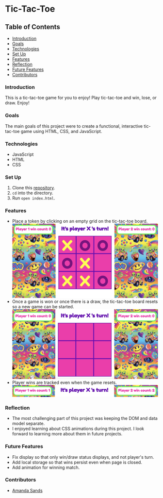 # Tic-Tac-Toe

## Table of Contents
- [Introduction](#introduction)
- [Goals](#goals)
- [Technologies](#technologies)
- [Set Up](#set-up)
- [Features](#features)
- [Reflection](#reflection)
- [Future Features](#future-features)
- [Contributors](#contributors)

### Introduction
This is a tic-tac-toe game for you to enjoy! Play tic-tac-toe and win, lose, or draw. Enjoy!

### Goals
The main goals of this project were to create a functional, interactive tic-tac-toe game using HTML, CSS, and JavaScript.

### Technologies
- JavaScript
- HTML
- CSS

### Set Up
1.  Clone this [repository](https://github.com/ASands17/Tic-Tac-Toe).
2. `cd` into the directory.
3. Run `open index.html`.

### Features
- Place a token by clicking on an empty grid on the tic-tac-toe board.
![Add tokens](./src/images/addTokens.jpeg)
- Once a game is won or once there is a draw, the tic-tac-toe board resets so a new game can be started.
![Reset board](./src/images/blankboard.jpeg)
- Player wins are tracked even when the game resets.
![Player wins](./src/images/tracknames.jpeg)

### Reflection
- The most challenging part of this project was keeping the DOM and data model separate.
- I enjoyed learning about CSS animations during this project. I look forward to learning more about them in future projects.

### Future Features
- Fix display so that only win/draw status displays, and not player's turn.
- Add local storage so that wins persist even when page is closed.
- Add animation for winning match.

### Contributors
- [Amanda Sands](https://github.com/irmakerdem)
